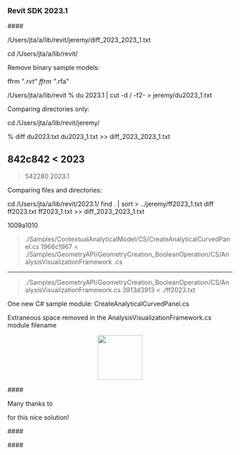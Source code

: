 <head>
<meta http-equiv="Content-Type" content="text/html; charset=utf-8">
<link rel="stylesheet" type="text/css" href="bc.css">
<script src="https://cdn.rawgit.com/google/code-prettify/master/loader/run_prettify.js" type="text/javascript"></script>
</head>

<!---

- /Users/jta/a/lib/revit/jeremy/diff_2023_2023_1.txt

twitter:

 the #RevitAPI @AutodeskAPS @AutodeskRevit #bim 

&ndash; 
...

linkedin:


#bim #DynamoBim #AutodeskAPS #Revit #API #IFC #SDK #AI #VisualStudio #Autodesk #AEC #adsk

the [Revit API discussion forum](http://forums.autodesk.com/t5/revit-api-forum/bd-p/160) thread

<center>
<img src="img/" alt="" title="" width="600" height=""/>
<p style="font-size: 80%; font-style:italic"></p>
</center>

<pre class="code">
</pre>

-->

### Revit SDK 2023.1



####<a name="2"></a> 

/Users/jta/a/lib/revit/jeremy/diff_2023_2023_1.txt

cd /Users/jta/a/lib/revit/

Remove binary sample models:

ffrm "*.rvt"
ffrm "*.rfa"

/Users/jta/a/lib/revit % du 2023.1 | cut -d / -f2- > jeremy/du2023_1.txt

Comparing directories only:

cd /Users/jta/a/lib/revit/jeremy/

% diff du2023.txt du2023_1.txt >> diff_2023_2023_1.txt

842c842
< 2023
---
> 542280	2023.1

Comparing files and directories:

cd /Users/jta/a/lib/revit/2023.1/
find . | sort  > ../jeremy/ff2023_1.txt
diff ff2023.txt ff2023_1.txt >> diff_2023_2023_1.txt

1009a1010
> ./Samples/ContextualAnalyticalModel/CS/CreateAnalyticalCurvedPanel.cs
1966c1967
< ./Samples/GeometryAPI/GeometryCreation_BooleanOperation/CS/AnalysisVisualizationFramework .cs
---
> ./Samples/GeometryAPI/GeometryCreation_BooleanOperation/CS/AnalysisVisualizationFramework.cs
3913d3913
< ./ff2023.txt

One new C# sample module: CreateAnalyticalCurvedPanel.cs

Extraneous space removed in the AnalysisVisualizationFramework.cs module filename



<center>
<img src="img/.png" alt="" title="" width="100"/>  <!-- 586 × 1206 pixels -->
</center>



####<a name="3"></a>


Many thanks to 

for this nice solution!


####<a name="4"></a> 

####<a name="5"></a> 
